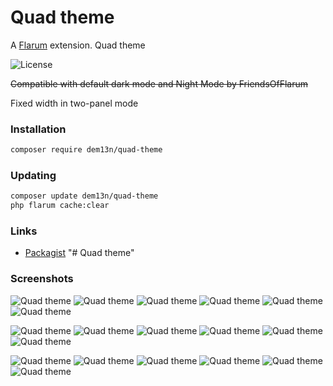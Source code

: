 # Quad theme

A [Flarum](http://flarum.org) extension. Quad theme

![License](https://img.shields.io/badge/license-MIT-blue.svg)


~~Compatible with default dark mode and Night Mode by FriendsOfFlarum~~

Fixed width in two-panel mode


### Installation

```sh
composer require dem13n/quad-theme
```

### Updating

```sh
composer update dem13n/quad-theme
php flarum cache:clear
```

### Links

- [Packagist](https://packagist.org/packages/dem13n/quad-theme)
"# Quad theme" 

### Screenshots
![Quad theme](https://i.imgur.com/JbmGiN4.png)
![Quad theme](https://i.imgur.com/8zZj2WL.png)
![Quad theme](https://i.imgur.com/foWlXA1.png)
![Quad theme](https://i.imgur.com/YBcztTv.png)
![Quad theme](https://i.imgur.com/YUtnNQd.png)
![Quad theme](https://i.imgur.com/kxZkLjJ.png)


![Quad theme](https://i.imgur.com/Fm8aMOu.png)
![Quad theme](https://i.imgur.com/7cLRgg7.png)
![Quad theme](https://i.imgur.com/f4mwTVK.png)
![Quad theme](https://i.imgur.com/eWD3Vts.png)
![Quad theme](https://i.imgur.com/VxQ3vG6.png)
![Quad theme](https://i.imgur.com/btBaUf9.png)


![Quad theme](https://i.imgur.com/vriDIuI.png)
![Quad theme](https://i.imgur.com/c1a9v0n.png)
![Quad theme](https://i.imgur.com/y8x52do.png)
![Quad theme](https://i.imgur.com/bIngcPQ.png)
![Quad theme](https://i.imgur.com/MjAn6MV.png)
![Quad theme](https://i.imgur.com/o8bm0CZ.png)

